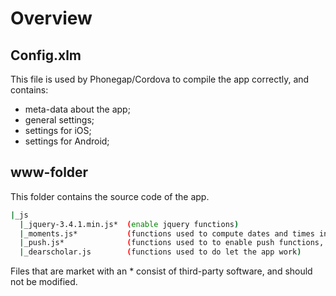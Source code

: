 # Overview

## Config.xlm
This file is used by Phonegap/Cordova to compile the app correctly, and contains:
* meta-data about the app;
* general settings;
* settings for iOS;
* settings for Android;

## www-folder
This folder contains the source code of the app.
```bash
|_js
  |_jquery-3.4.1.min.js*  (enable jquery functions)
  |_moments.js*           (functions used to compute dates and times in the measurement schedule)
  |_push.js*              (functions used to to enable push functions, limited capabilities yet in the open source version)
  |_dearscholar.js        (functions used to do let the app work)
```

Files that are market with an * consist of third-party software, and should not be modified.
